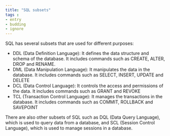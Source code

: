```yaml
---
title: "SQL subsets"
tags :
- entry
- budding
- ignore
---
```

SQL has several subsets that are used for different purposes:
-   DDL (Data Definition Language): It defines the data structure and schema of the database. It includes commands such as CREATE, ALTER, DROP and RENAME.
-   DML (Data Manipulation Language): It manipulates the data in the database. It includes commands such as SELECT, INSERT, UPDATE and DELETE
-   DCL (Data Control Language): It controls the access and permissions of the data. It includes commands such as GRANT and REVOKE
-   TCL (Transaction Control Language): It manages the transactions in the database. It includes commands such as COMMIT, ROLLBACK and SAVEPOINT

There are also other subsets of SQL such as DQL (Data Query Language), which is used to query data from a database, and SCL (Session Control Language), which is used to manage sessions in a database.
